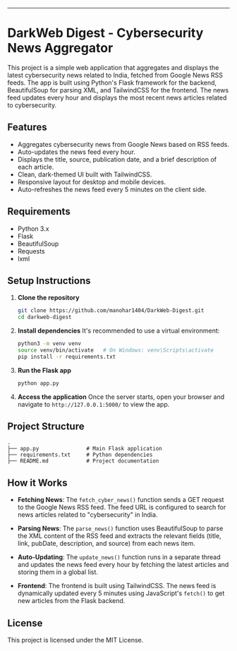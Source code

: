 

---

# DarkWeb Digest - Cybersecurity News Aggregator

This project is a simple web application that aggregates and displays the latest cybersecurity news related to India, fetched from Google News RSS feeds. The app is built using Python's Flask framework for the backend, BeautifulSoup for parsing XML, and TailwindCSS for the frontend. The news feed updates every hour and displays the most recent news articles related to cybersecurity.

## Features
- Aggregates cybersecurity news from Google News based on RSS feeds.
- Auto-updates the news feed every hour.
- Displays the title, source, publication date, and a brief description of each article.
- Clean, dark-themed UI built with TailwindCSS.
- Responsive layout for desktop and mobile devices.
- Auto-refreshes the news feed every 5 minutes on the client side.

## Requirements
- Python 3.x
- Flask
- BeautifulSoup
- Requests
- lxml

## Setup Instructions

1. **Clone the repository**
   ```bash
   git clone https://github.com/manohar1404/DarkWeb-Digest.git
   cd darkweb-digest
   ```

2. **Install dependencies**
   It's recommended to use a virtual environment:
   ```bash
   python3 -m venv venv
   source venv/bin/activate   # On Windows: venv\Scripts\activate
   pip install -r requirements.txt
   ```

3. **Run the Flask app**
   ```bash
   python app.py
   ```

4. **Access the application**
   Once the server starts, open your browser and navigate to `http://127.0.0.1:5000/` to view the app.

## Project Structure

```
.
├── app.py               # Main Flask application
├── requirements.txt     # Python dependencies
├── README.md            # Project documentation
```

## How it Works

- **Fetching News**: The `fetch_cyber_news()` function sends a GET request to the Google News RSS feed. The feed URL is configured to search for news articles related to "cybersecurity" in India.
  
- **Parsing News**: The `parse_news()` function uses BeautifulSoup to parse the XML content of the RSS feed and extracts the relevant fields (title, link, pubDate, description, and source) from each news item.

- **Auto-Updating**: The `update_news()` function runs in a separate thread and updates the news feed every hour by fetching the latest articles and storing them in a global list.

- **Frontend**: The frontend is built using TailwindCSS. The news feed is dynamically updated every 5 minutes using JavaScript's `fetch()` to get new articles from the Flask backend.

## License
This project is licensed under the MIT License.

